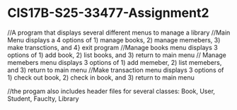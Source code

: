 # CIS17B-S25-33477-Assignment2

//A program that displays several different menus to manage a library
//Main Menu displays a 4 options of 1) manage books, 2) manage memebers, 3) make transctions, and 4} exit program
//Manage books menu displays 3 options of 1) add book, 2) list books, and 3) return to main menu
// Manage memebers menu displays 3 options of 1) add memeber, 2) list memebers, and 3) return to main menu
//Make transaction menu displays 3 options of 1) check out book, 2) check in book, and 3) return to main menu

//the progam also includes header files for several classes: Book, User, Student, Fauclty, Library 